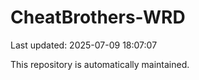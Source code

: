 # CheatBrothers-WRD

Last updated: 2025-07-09 18:07:07

This repository is automatically maintained.
